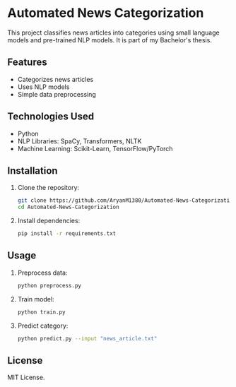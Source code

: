 # Automated News Categorization

This project classifies news articles into categories using small language models and pre-trained NLP models. It is part of my Bachelor's thesis.

## Features
- Categorizes news articles
- Uses NLP models
- Simple data preprocessing

## Technologies Used
- Python
- NLP Libraries: SpaCy, Transformers, NLTK
- Machine Learning: Scikit-Learn, TensorFlow/PyTorch

## Installation
1. Clone the repository:
   ```bash
   git clone https://github.com/AryanM1380/Automated-News-Categorization.git
   cd Automated-News-Categorization
   ```
2. Install dependencies:
   ```bash
   pip install -r requirements.txt
   ```

## Usage
1. Preprocess data:
   ```bash
   python preprocess.py
   ```
2. Train model:
   ```bash
   python train.py
   ```
3. Predict category:
   ```bash
   python predict.py --input "news_article.txt"
   ```

## License
MIT License.

